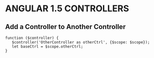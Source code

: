 # ANGULAR 1.5 CONTROLLERS

## Add a Controller to Another Controller
```
function ($controller) {
   $controller('OtherController as otherCtrl', {$scope: $scope});
   let baseCtrl = $scope.otherCtrl;
}
```

